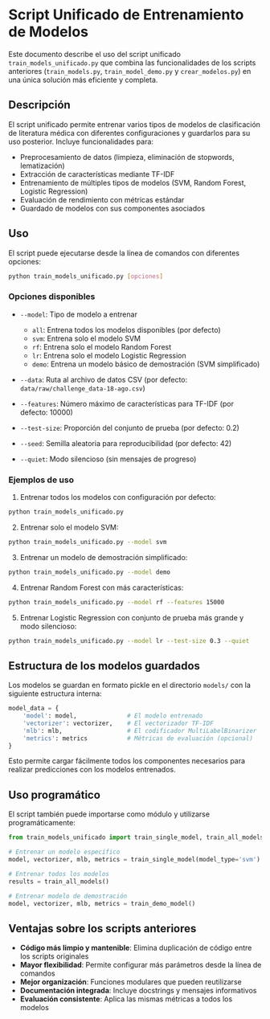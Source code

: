 # Script Unificado de Entrenamiento de Modelos

Este documento describe el uso del script unificado `train_models_unificado.py` que combina las funcionalidades de los scripts anteriores (`train_models.py`, `train_model_demo.py` y `crear_modelos.py`) en una única solución más eficiente y completa.

## Descripción

El script unificado permite entrenar varios tipos de modelos de clasificación de literatura médica con diferentes configuraciones y guardarlos para su uso posterior. Incluye funcionalidades para:

- Preprocesamiento de datos (limpieza, eliminación de stopwords, lematización)
- Extracción de características mediante TF-IDF
- Entrenamiento de múltiples tipos de modelos (SVM, Random Forest, Logistic Regression)
- Evaluación de rendimiento con métricas estándar
- Guardado de modelos con sus componentes asociados

## Uso

El script puede ejecutarse desde la línea de comandos con diferentes opciones:

```bash
python train_models_unificado.py [opciones]
```

### Opciones disponibles

- `--model`: Tipo de modelo a entrenar
  - `all`: Entrena todos los modelos disponibles (por defecto)
  - `svm`: Entrena solo el modelo SVM
  - `rf`: Entrena solo el modelo Random Forest
  - `lr`: Entrena solo el modelo Logistic Regression
  - `demo`: Entrena un modelo básico de demostración (SVM simplificado)

- `--data`: Ruta al archivo de datos CSV (por defecto: `data/raw/challenge_data-18-ago.csv`)

- `--features`: Número máximo de características para TF-IDF (por defecto: 10000)

- `--test-size`: Proporción del conjunto de prueba (por defecto: 0.2)

- `--seed`: Semilla aleatoria para reproducibilidad (por defecto: 42)

- `--quiet`: Modo silencioso (sin mensajes de progreso)

### Ejemplos de uso

1. Entrenar todos los modelos con configuración por defecto:

```bash
python train_models_unificado.py
```

2. Entrenar solo el modelo SVM:

```bash
python train_models_unificado.py --model svm
```

3. Entrenar un modelo de demostración simplificado:

```bash
python train_models_unificado.py --model demo
```

4. Entrenar Random Forest con más características:

```bash
python train_models_unificado.py --model rf --features 15000
```

5. Entrenar Logistic Regression con conjunto de prueba más grande y modo silencioso:

```bash
python train_models_unificado.py --model lr --test-size 0.3 --quiet
```

## Estructura de los modelos guardados

Los modelos se guardan en formato pickle en el directorio `models/` con la siguiente estructura interna:

```python
model_data = {
    'model': model,              # El modelo entrenado
    'vectorizer': vectorizer,    # El vectorizador TF-IDF
    'mlb': mlb,                  # El codificador MultiLabelBinarizer
    'metrics': metrics           # Métricas de evaluación (opcional)
}
```

Esto permite cargar fácilmente todos los componentes necesarios para realizar predicciones con los modelos entrenados.

## Uso programático

El script también puede importarse como módulo y utilizarse programáticamente:

```python
from train_models_unificado import train_single_model, train_all_models, train_demo_model

# Entrenar un modelo específico
model, vectorizer, mlb, metrics = train_single_model(model_type='svm')

# Entrenar todos los modelos
results = train_all_models()

# Entrenar modelo de demostración
model, vectorizer, mlb, metrics = train_demo_model()
```

## Ventajas sobre los scripts anteriores

- **Código más limpio y mantenible**: Elimina duplicación de código entre los scripts originales
- **Mayor flexibilidad**: Permite configurar más parámetros desde la línea de comandos
- **Mejor organización**: Funciones modulares que pueden reutilizarse
- **Documentación integrada**: Incluye docstrings y mensajes informativos
- **Evaluación consistente**: Aplica las mismas métricas a todos los modelos